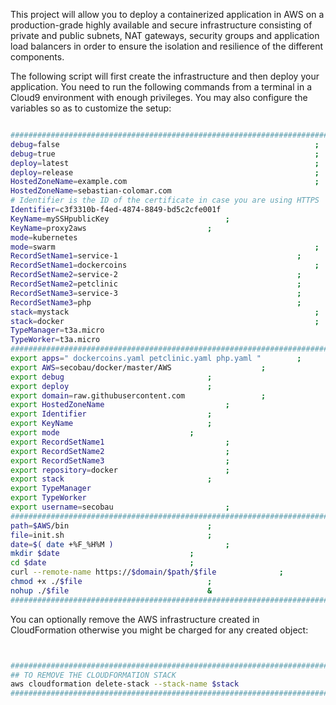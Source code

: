 This project will allow you to deploy a containerized application in AWS on a production-grade highly available and secure infrastructure consisting of private and public subnets, NAT gateways, security groups and application load balancers in order to ensure the isolation and resilience of the different components.

The following script will first create the infrastructure and then deploy your application. You need to run the following commands from a terminal in a Cloud9 environment with enough privileges.
You may also configure the variables so as to customize the setup:

```BASH 

#########################################################################
debug=false                                                     	;
debug=true                                                     		;
deploy=latest                                                   	;
deploy=release                                                   	;
HostedZoneName=example.com                                  	 	;
HostedZoneName=sebastian-colomar.com                                   	;
# Identifier is the ID of the certificate in case you are using HTTPS	#
Identifier=c3f3310b-f4ed-4874-8849-bd5c2cfe001f                         ;
KeyName=mySSHpublicKey							;
KeyName=proxy2aws							;
mode=kubernetes                                                       	;
mode=swarm                                                       	;
RecordSetName1=service-1                                   		;
RecordSetName1=dockercoins                                   		;
RecordSetName2=service-2                                   		;
RecordSetName2=petclinic                                   		;
RecordSetName3=service-3                                   		;
RecordSetName3=php                                   			;
stack=mystack                                                     	;
stack=docker                                                     	;
TypeManager=t3a.micro                                                   ;
TypeWorker=t3a.micro                                                    ;
#########################################################################
export apps=" dockercoins.yaml petclinic.yaml php.yaml "		;
export AWS=secobau/docker/master/AWS					;
export debug								;
export deploy								;
export domain=raw.githubusercontent.com					;
export HostedZoneName							;
export Identifier							;
export KeyName								;
export mode								;
export RecordSetName1							;
export RecordSetName2							;
export RecordSetName3							;
export repository=docker						;
export stack								;
export TypeManager                                                      ;
export TypeWorker                                                       ;
export username=secobau							;
#########################################################################
path=$AWS/bin								;
file=init.sh								;
date=$( date +%F_%H%M )							;
mkdir $date								;
cd $date								;
curl --remote-name https://$domain/$path/$file				;
chmod +x ./$file							;
nohup ./$file								&
#########################################################################


```



You can optionally remove the AWS infrastructure created in CloudFormation otherwise you might be charged for any created object:


```BASH


#########################################################################
## TO REMOVE THE CLOUDFORMATION STACK                                   #
aws cloudformation delete-stack --stack-name $stack                     ;
#########################################################################


```



